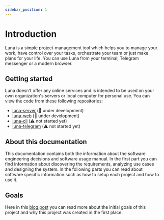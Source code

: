```yaml
---
sidebar_position: 1
---
```


# Introduction

Luna is a simple project-management tool which helps you to manage your work, have control over your tasks, orchestrate your team or just make plans for your life. You can use Luna from your terminal, Telegram messenger or a modern browser.

## Getting started

Luna doesn't offer any online services and is intended to be used on your own organization's servers or local computer for personal use. You can view the code from these following repositories:

- [luna-server](../) (🚧 under development)
- [luna-web](../) (🚧 under development)
- [luna-cli](../) (⚠️ not started yet)
- [luna-telegram](../) (⚠️ not started yet)

## About this documentation

This documentation contains both the information about the software engineering decisions and software usage manual. In the first part you can find information about discovering the requirements, analyzing use cases and designing the system. In the following parts you can read about software specific information such as how to setup each project and how to use it.

## Goals

Here in this [blog post](../blog/why-luna-was-created) you can read more about the initial goals of this project and why this project was created in the first place.
